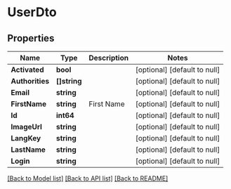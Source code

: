 # UserDto

## Properties
Name | Type | Description | Notes
------------ | ------------- | ------------- | -------------
**Activated** | **bool** |  | [optional] [default to null]
**Authorities** | **[]string** |  | [optional] [default to null]
**Email** | **string** |  | [optional] [default to null]
**FirstName** | **string** | First Name | [optional] [default to null]
**Id** | **int64** |  | [optional] [default to null]
**ImageUrl** | **string** |  | [optional] [default to null]
**LangKey** | **string** |  | [optional] [default to null]
**LastName** | **string** |  | [optional] [default to null]
**Login** | **string** |  | [optional] [default to null]

[[Back to Model list]](../README.md#documentation-for-models) [[Back to API list]](../README.md#documentation-for-api-endpoints) [[Back to README]](../README.md)



